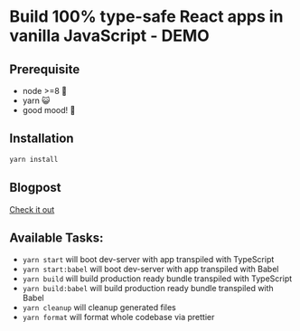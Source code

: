 # Build 100% type-safe React apps in vanilla JavaScript - DEMO

## Prerequisite

- node >=8 📠
- yarn 😺
- good mood! 👀

## Installation

```sh
yarn install
```

## Blogpost

[Check it out](./blogpost.md)

## Available Tasks:

- `yarn start` will boot dev-server with app transpiled with TypeScript
- `yarn start:babel` will boot dev-server with app transpiled with Babel
- `yarn build` will build production ready bundle transpiled with TypeScript
- `yarn build:babel` will build production ready bundle transpiled with Babel
- `yarn cleanup` will cleanup generated files
- `yarn format` will format whole codebase via prettier
